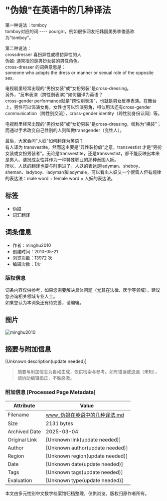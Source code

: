 # "伪娘"在英语中的几种译法

第一种说法：tomboy  
tomboy对应的词 ---- pourgirl，例如很多网友把韩国美男李俊基称为“tomboy”。  

第二种说法：  
crossdresser 喜扮异性或模仿异性的人  
伪娘: 通常指的是男扮女装的男性角色。  
cross-dresser 的词典意思是：  
someone who adopts the dress or manner or sexual role of the opposite sex.  

电视剧里经常出现的“男扮女装”或“女扮男装”是cross-dressing。  
另外，“反串表演（跨性别表演）”如何翻译为英语？  
cross-gender performance就是“跨性别表演”，也就是男女反串表演。在舞台上，男性可以饰演女角，女性也可以饰演男角，相似用法还有cross-gender communication（跨性别交流），cross-gender identity（跨性别身份认同）等。  

电视剧里经常出现的“男扮女装”或“女扮男装”是cross-dressing，统称为“换装”；而通过手术改变自己性别的人则叫做transgender（变性人）。  

最后，大家会问"人妖"如何翻译为英语？  
有人译为 transvestite，然而这主要是“异性装扮癖”之意，transvestist 才是“男扮女装或女扮男装者”。无论是transvestite，还是transvestist，都不能反映出本来是男人、装扮成女性并作为一种特殊职业的那种泰国人妖。  
所以，人妖的翻译也要与时俱进了。人妖的表达是ladyman、sheboy、sheman、ladyboy、ladyman和ladymale，可以看出人妖又一个很雷人但有规律的表达法：male word + female word = 人妖的表达法。  

## 标签

- 伪娘
- 词汇翻译

## 词条信息

- 作者：minghu2010
- 创建时间：2010-05-21
- 浏览次数：13972 次
- 编辑次数：1次

### 版权信息
词条内容仅供参考，如果您需要解决具体问题（尤其在法律、医学等领域），建议您咨询相关领域专业人士。  
如果您认为本词条还有待完善，请编辑。

## 图片
![minghu2010](style/default/user_l.jpg)
<!-- tcd_original_link http://www.dioenglish.com/wiki/index.php?doc-view-5084 -->


## 摘要与附加信息

<!-- tcd_abstract -->
[Unknown description(update needed)]
<!-- tcd_abstract_end -->

> 摘要与附加信息为自动生成，仅供检索与参考。如有错误或遗漏（未知），请协助编辑指正，不胜感激。

### 附加信息 [Processed Page Metadata]

| Attribute       | Value                                  |
|-----------------|----------------------------------------|
| Filename        | www_伪娘在英语中的几种译法.md                             |
| Size            | 2131 bytes                           |
| Archived Date   | 2025-03-04                             |
| Original Link   | [Unknown link(update needed)]                       |
| Author          | [Unknown author(update needed)]                               |
| Region          | [Unknown region(update needed)]                               |
| Date            | [Unknown date(update needed)]                                 |
| Tags            | [Unknown tags(update needed)]                                 |
| Evaluation            | [Unknown type(update needed)]                                 |
<!-- tcd_table_end -->

本文由多元性别中文数字档案馆归档整理，仅供浏览。版权归原作者所有。
